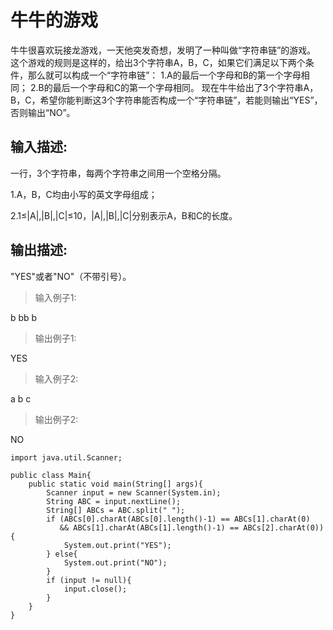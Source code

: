 # 牛牛的游戏 #
牛牛很喜欢玩接龙游戏，一天他突发奇想，发明了一种叫做“字符串链”的游戏。 这个游戏的规则是这样的，给出3个字符串A，B，C，如果它们满足以下两个条件，那么就可以构成一个“字符串链”： 
1.A的最后一个字母和B的第一个字母相同；
2.B的最后一个字母和C的第一个字母相同。
现在牛牛给出了3个字符串A，B，C，希望你能判断这3个字符串能否构成一个“字符串链”，若能则输出“YES”，否则输出“NO”。

## 输入描述: ##

一行，3个字符串，每两个字符串之间用一个空格分隔。

1.A，B，C均由小写的英文字母组成；

2.1≤|A|,|B|,|C|≤10，|A|,|B|,|C|分别表示A，B和C的长度。

## 输出描述: ##

"YES"或者"NO"（不带引号）。

>输入例子1:


b bb b

>输出例子1:


YES

>输入例子2:


a b c

>输出例子2:


NO

	import java.util.Scanner;

	public class Main{
	    public static void main(String[] args){
	        Scanner input = new Scanner(System.in);
	        String ABC = input.nextLine();
	        String[] ABCs = ABC.split(" ");
	        if (ABCs[0].charAt(ABCs[0].length()-1) == ABCs[1].charAt(0)
	           && ABCs[1].charAt(ABCs[1].length()-1) == ABCs[2].charAt(0)){
	            System.out.print("YES");
	        } else{
	            System.out.print("NO");
	        }
	        if (input != null){
	            input.close();
	        }
	    }
	}
